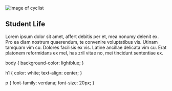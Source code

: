 ![image of cyclist](https://images.unsplash.com/photo-1543269865-cbf427effbad?ixlib=rb-1.2.1&ixid=eyJhcHBfaWQiOjEyMDd9&auto=format&fit=crop&w=1950&q=80)

## Student Life 

Lorem ipsum dolor sit amet, affert debitis per et, mea nonumy delenit ex. Pro ea diam nostrum quaerendum, te convenire voluptatibus vis. Utinam tamquam vim cu. Dolores facilisis ex vis. Latine ancillae delicata vim cu. Erat platonem reformidans ex mel, has zril vitae no, mei tincidunt sententiae ex.

body {
  background-color: lightblue;
}

h1 {
  color: white;
  text-align: center;
}

p {
  font-family: verdana;
  font-size: 20px;
}
